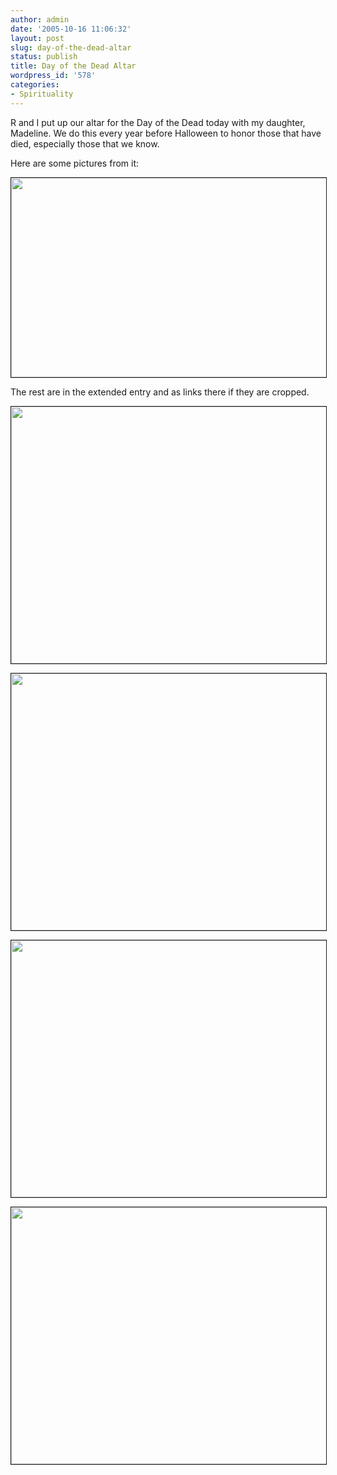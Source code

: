 ```yaml
---
author: admin
date: '2005-10-16 11:06:32'
layout: post
slug: day-of-the-dead-altar
status: publish
title: Day of the Dead Altar
wordpress_id: '578'
categories:
- Spirituality
---
```

<p>R and I put up our altar for the Day of the Dead today with my daughter,  Madeline. We do this every year before Halloween to honor those that have died,  especially those that we know.</p> <p>Here are some pictures from it:</p> <p align="center"><a href="http://www.zhangzhung.net/pics/2005-dod-1.jpg"><img width="515" height="319" border="1" src="http://www.zhangzhung.net/pics/2005-dod-1.jpg" /></a></p> <p>The rest are in the extended entry and as links there if they are cropped.</p>
<!--more-->
<p align="center"> <a href="http://www.zhangzhung.net/pics/2005-dod-2.jpg"><img width="547" height="411" border="1" src="http://www.zhangzhung.net/pics/2005-dod-2.jpg" /></a></p>
 <p align="center"> <a href="http://www.zhangzhung.net/pics/2005-dod-7.jpg"><img width="547" height="411" border="1" src="http://www.zhangzhung.net/pics/2005-dod-7.jpg" /></a></p> 
<p align="center"> <a href="http://www.zhangzhung.net/pics/2005-dod-3.jpg"><img width="547" height="411" border="1" src="http://www.zhangzhung.net/pics/2005-dod-3.jpg" /></a></p>
 <p align="center"> <a href="http://www.zhangzhung.net/pics/2005-dod-4.jpg"><img width="547" height="411" border="1" src="http://www.zhangzhung.net/pics/2005-dod-4.jpg" /></a></p> 
<p align="center"> <a href="http://www.zhangzhung.net/pics/2005-dod-6.jpg><img width="547" height="411" border="1" src="http://www.zhangzhung.net/pics/2005-dod-6.jpg" /></a></p>

